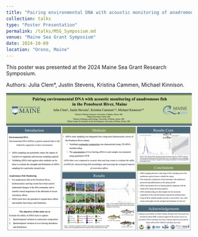 ```yaml
---
title: "Pairing environmental DNA with acoustic monitoring of anadromous fish in the Penobscot River, Maine"
collection: talks
type: "Poster Presentation"
permalink: /talks/MSG_Symposium.md
venue: "Maine Sea Grant Symposium"
date: 2024-10-09
location: "Orono, Maine"
---
```


This poster was presented at the 2024 Maine Sea Grant Research Symposium.

Authors: Julia Clem*, Justin Stevens, Kristina Cammen, Michael Kinnison. 

![](/images/ClemSeaGrant2024Poster.jpg)

